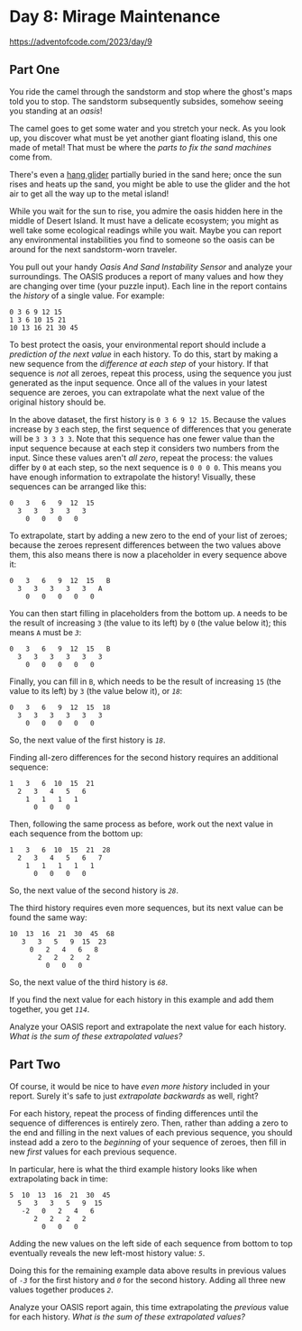 # Day 8: Mirage Maintenance

<https://adventofcode.com/2023/day/9>

## Part One

You ride the camel through the sandstorm and stop where the ghost's maps told you to stop. The sandstorm subsequently subsides,
somehow seeing you standing at an _oasis_!

The camel goes to get some water and you stretch your neck. As you look up, you discover what must be yet another giant floating
island, this one made of metal! That must be where the _parts to fix the sand machines_ come from.

There's even a [hang glider](https://en.wikipedia.org/wiki/Hang_gliding) partially buried in the sand here; once the sun rises and
heats up the sand, you might be able to use the glider and the hot air to get all the way up to the metal island!

While you wait for the sun to rise, you admire the oasis hidden here in the middle of Desert Island. It must have a delicate
ecosystem; you might as well take some ecological readings while you wait. Maybe you can report any environmental instabilities
you find to someone so the oasis can be around for the next sandstorm-worn traveler.

You pull out your handy _Oasis And Sand Instability Sensor_ and analyze your surroundings. The OASIS produces a report of many
values and how they are changing over time (your puzzle input). Each line in the report contains the _history_ of a single value.
For example:

    0 3 6 9 12 15
    1 3 6 10 15 21
    10 13 16 21 30 45

To best protect the oasis, your environmental report should include a _prediction of the next value_ in each history. To do this,
start by making a new sequence from the _difference at each step_ of your history. If that sequence is _not_ all zeroes, repeat
this process, using the sequence you just generated as the input sequence. Once all of the values in your latest sequence are
zeroes, you can extrapolate what the next value of the original history should be.

In the above dataset, the first history is `0 3 6 9 12 15`. Because the values increase by `3` each step, the first sequence of
differences that you generate will be `3 3 3 3 3`. Note that this sequence has one fewer value than the input sequence because at
each step it considers two numbers from the input. Since these values aren't _all zero_, repeat the process: the values differ by
`0` at each step, so the next sequence is `0 0 0 0`. This means you have enough information to extrapolate the history! Visually,
these sequences can be arranged like this:

    0   3   6   9  12  15
      3   3   3   3   3
        0   0   0   0

To extrapolate, start by adding a new zero to the end of your list of zeroes; because the zeroes represent differences between the
two values above them, this also means there is now a placeholder in every sequence above it:

    0   3   6   9  12  15   B
      3   3   3   3   3   A
        0   0   0   0   0

You can then start filling in placeholders from the bottom up. `A` needs to be the result of increasing `3` (the value to its
left) by `0` (the value below it); this means `A` must be _`3`_:

    0   3   6   9  12  15   B
      3   3   3   3   3   3
        0   0   0   0   0

Finally, you can fill in `B`, which needs to be the result of increasing `15` (the value to its left) by `3` (the value below it),
or _`18`_:

    0   3   6   9  12  15  18
      3   3   3   3   3   3
        0   0   0   0   0

So, the next value of the first history is _`18`_.

Finding all-zero differences for the second history requires an additional sequence:

    1   3   6  10  15  21
      2   3   4   5   6
        1   1   1   1
          0   0   0

Then, following the same process as before, work out the next value in each sequence from the bottom up:

    1   3   6  10  15  21  28
      2   3   4   5   6   7
        1   1   1   1   1
          0   0   0   0

So, the next value of the second history is _`28`_.

The third history requires even more sequences, but its next value can be found the same way:

    10  13  16  21  30  45  68
       3   3   5   9  15  23
         0   2   4   6   8
           2   2   2   2
             0   0   0

So, the next value of the third history is _`68`_.

If you find the next value for each history in this example and add them together, you get _`114`_.

Analyze your OASIS report and extrapolate the next value for each history. _What is the sum of these extrapolated values?_

## Part Two

Of course, it would be nice to have _even more history_ included in your report. Surely it's safe to just _extrapolate backwards_
as well, right?

For each history, repeat the process of finding differences until the sequence of differences is entirely zero. Then, rather than
adding a zero to the end and filling in the next values of each previous sequence, you should instead add a zero to the
_beginning_ of your sequence of zeroes, then fill in new _first_ values for each previous sequence.

In particular, here is what the third example history looks like when extrapolating back in time:

    5  10  13  16  21  30  45
      5   3   3   5   9  15
       -2   0   2   4   6
          2   2   2   2
            0   0   0

Adding the new values on the left side of each sequence from bottom to top eventually reveals the new left-most history value:
_`5`_.

Doing this for the remaining example data above results in previous values of _`-3`_ for the first history and _`0`_ for the
second history. Adding all three new values together produces _`2`_.

Analyze your OASIS report again, this time extrapolating the _previous_ value for each history. _What is the sum of these
extrapolated values?_

